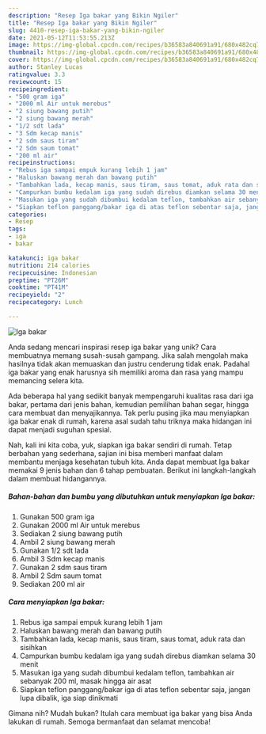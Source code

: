 ```yaml
---
description: "Resep Iga bakar yang Bikin Ngiler"
title: "Resep Iga bakar yang Bikin Ngiler"
slug: 4410-resep-iga-bakar-yang-bikin-ngiler
date: 2021-05-12T11:53:55.213Z
image: https://img-global.cpcdn.com/recipes/b36583a840691a91/680x482cq70/iga-bakar-foto-resep-utama.jpg
thumbnail: https://img-global.cpcdn.com/recipes/b36583a840691a91/680x482cq70/iga-bakar-foto-resep-utama.jpg
cover: https://img-global.cpcdn.com/recipes/b36583a840691a91/680x482cq70/iga-bakar-foto-resep-utama.jpg
author: Stanley Lucas
ratingvalue: 3.3
reviewcount: 15
recipeingredient:
- "500 gram iga"
- "2000 ml Air untuk merebus"
- "2 siung bawang putih"
- "2 siung bawang merah"
- "1/2 sdt lada"
- "3 Sdm kecap manis"
- "2 sdm saus tiram"
- "2 Sdm saum tomat"
- "200 ml air"
recipeinstructions:
- "Rebus iga sampai empuk kurang lebih 1 jam"
- "Haluskan bawang merah dan bawang putih"
- "Tambahkan lada, kecap manis, saus tiram, saus tomat, aduk rata dan sisihkan"
- "Campurkan bumbu kedalam iga yang sudah direbus diamkan selama 30 menit"
- "Masukan iga yang sudah dibumbui kedalam teflon, tambahkan air sebanyak 200 ml, masak hingga air asat"
- "Siapkan teflon panggang/bakar iga di atas teflon sebentar saja, jangan lupa dibalik, iga siap dinikmati"
categories:
- Resep
tags:
- iga
- bakar

katakunci: iga bakar 
nutrition: 214 calories
recipecuisine: Indonesian
preptime: "PT26M"
cooktime: "PT41M"
recipeyield: "2"
recipecategory: Lunch

---
```



![Iga bakar](https://img-global.cpcdn.com/recipes/b36583a840691a91/680x482cq70/iga-bakar-foto-resep-utama.jpg)

Anda sedang mencari inspirasi resep iga bakar yang unik? Cara membuatnya memang susah-susah gampang. Jika salah mengolah maka hasilnya tidak akan memuaskan dan justru cenderung tidak enak. Padahal iga bakar yang enak harusnya sih memiliki aroma dan rasa yang mampu memancing selera kita.

Ada beberapa hal yang sedikit banyak mempengaruhi kualitas rasa dari iga bakar, pertama dari jenis bahan, kemudian pemilihan bahan segar, hingga cara membuat dan menyajikannya. Tak perlu pusing jika mau menyiapkan iga bakar enak di rumah, karena asal sudah tahu triknya maka hidangan ini dapat menjadi suguhan spesial.




Nah, kali ini kita coba, yuk, siapkan iga bakar sendiri di rumah. Tetap berbahan yang sederhana, sajian ini bisa memberi manfaat dalam membantu menjaga kesehatan tubuh kita. Anda dapat membuat Iga bakar memakai 9 jenis bahan dan 6 tahap pembuatan. Berikut ini langkah-langkah dalam membuat hidangannya.

<!--inarticleads1-->

##### Bahan-bahan dan bumbu yang dibutuhkan untuk menyiapkan Iga bakar:

1. Gunakan 500 gram iga
1. Gunakan 2000 ml Air untuk merebus
1. Sediakan 2 siung bawang putih
1. Ambil 2 siung bawang merah
1. Gunakan 1/2 sdt lada
1. Ambil 3 Sdm kecap manis
1. Gunakan 2 sdm saus tiram
1. Ambil 2 Sdm saum tomat
1. Sediakan 200 ml air




<!--inarticleads2-->

##### Cara menyiapkan Iga bakar:

1. Rebus iga sampai empuk kurang lebih 1 jam
1. Haluskan bawang merah dan bawang putih
1. Tambahkan lada, kecap manis, saus tiram, saus tomat, aduk rata dan sisihkan
1. Campurkan bumbu kedalam iga yang sudah direbus diamkan selama 30 menit
1. Masukan iga yang sudah dibumbui kedalam teflon, tambahkan air sebanyak 200 ml, masak hingga air asat
1. Siapkan teflon panggang/bakar iga di atas teflon sebentar saja, jangan lupa dibalik, iga siap dinikmati




Gimana nih? Mudah bukan? Itulah cara membuat iga bakar yang bisa Anda lakukan di rumah. Semoga bermanfaat dan selamat mencoba!
